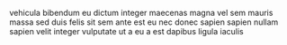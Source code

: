 vehicula bibendum eu dictum integer maecenas magna vel sem mauris massa sed duis
felis sit sem ante est eu nec donec sapien sapien nullam sapien velit integer
vulputate ut a eu a est dapibus ligula iaculis